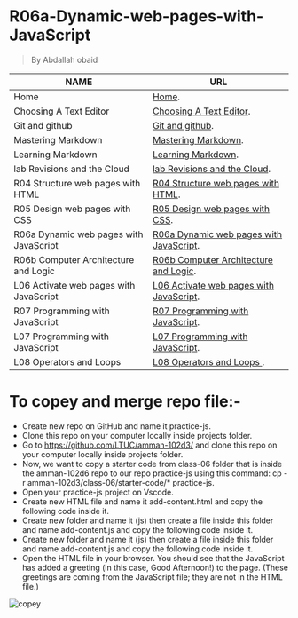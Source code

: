 # R06a-Dynamic-web-pages-with-JavaScript
> By Abdallah obaid

**NAME** | **URL**
------------ | -------------
Home | [Home](https://abdallah-obaid.github.io/learning-journal/).
Choosing A Text Editor | [Choosing A Text Editor](https://abdallah-obaid.github.io/learning-journal/choosing-A-Text-Editor).
Git and github | [Git and github](https://abdallah-obaid.github.io/learning-journal/git-and-github).
Mastering Markdown | [Mastering Markdown](https://abdallah-obaid.github.io/learning-journal/mastering-Markdown).
Learning Markdown | [Learning Markdown](https://abdallah-obaid.github.io/learning-journal/learning-Markdown).
lab Revisions and the Cloud  | [lab Revisions and the Cloud](https://abdallah-obaid.github.io/learning-journal/R03-Revisions-and-the-Cloud).
R04 Structure web pages with HTML  | [R04 Structure web pages with HTML](https://abdallah-obaid.github.io/learning-journal/R04-Structure-web-pages-with-HTML).
R05 Design web pages with CSS  | [R05 Design web pages with CSS](https://abdallah-obaid.github.io/learning-journal/R05-Design-web-pages-with-CSS).
R06a Dynamic web pages with JavaScript  | [R06a Dynamic web pages with JavaScript](https://abdallah-obaid.github.io/learning-journal/R06a-Dynamic-web-pages-with-JavaScript).
R06b Computer Architecture and Logic  | [R06b Computer Architecture and Logic](https://abdallah-obaid.github.io/learning-journal/R06b-Computer-Architecture-and-Logic).
L06 Activate web pages with JavaScript  | [L06 Activate web pages with JavaScript](https://abdallah-obaid.github.io/learning-journal/L06-Activate-web-pages-with-JavaScript.Html).
R07 Programming with JavaScript  | [R07 Programming with JavaScript](https://abdallah-obaid.github.io/learning-journal/R07-Programming-with-JavaScript).
L07 Programming with JavaScript  | [L07 Programming with JavaScript](https://abdallah-obaid.github.io/learning-journal/L07-Programming-with-JavaScript.HTML).
L08 Operators and Loops  | [L08 Operators and Loops ](https://abdallah-obaid.github.io/learning-journal/L08-Operators-and-Loops.html).


# To copey and merge repo file:-
* Create new repo on GitHub and name it practice-js.
* Clone this repo on your computer locally inside projects folder.
* Go to https://github.com/LTUC/amman-102d3/ and clone this repo on your computer locally inside projects folder. 
* Now, we want to copy a starter code from class-06 folder that is inside the amman-102d6 repo to our repo practice-js using this command:   cp -r amman-102d3/class-06/starter-code/* practice-js. 
* Open your practice-js project on Vscode.
* Create new HTML file and name it add-content.html and copy the following code inside it. 
* Create new folder and name it (js) then create a file inside this folder and name add-content.js and copy the following code inside it. 
* Create new folder and name it (js) then create a file inside this folder and name add-content.js and copy the following code inside it. 
* Open the HTML file in your browser. You should see that the JavaScript has added a greeting (in this case, Good Afternoon!) to the page. (These greetings are coming from the JavaScript file; they are not in the HTML file.) 
 



![copey](https://media.giphy.com/media/HufOeXwDOInlK/giphy.gif)